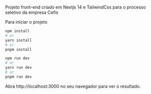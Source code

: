 Projeto front-end criado em Nextjs 14 e TailwindCss para o processo seletivo da empresa Cefis

Para iniciar o projeto


```bash
npm install
# or
yarn install
# or
pnpm install
```

```bash
npm run dev
# or
yarn run dev
# or
pnpm run dev
```

Abra http://localhost:3000 no seu navegador para ver o resultado.